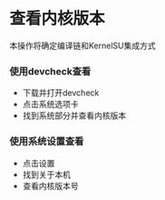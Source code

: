 # 查看内核版本
本操作将确定编译链和KernelSU集成方式
### 使用devcheck查看
- 下载并打开devcheck
- 点击系统选项卡
- 找到系统部分并查看内核版本
### 使用系统设置查看
- 点击设置
- 找到关于本机
- 查看内核版本号